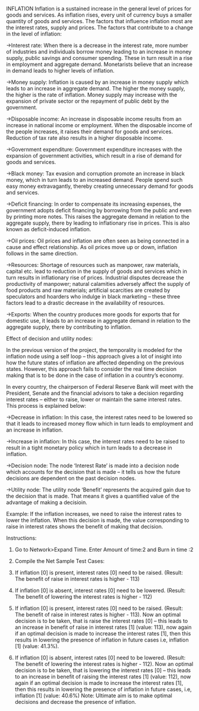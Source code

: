 INFLATION
Inflation is a sustained increase in the general level of prices for goods and services. As inflation rises, every unit of currency buys a smaller quantity of goods and services.
The factors that influence inflation most are the interest rates, supply and prices.
The factors that contribute to a change in the level of inflation:

->Interest rate: When there is a decrease in the interest rate, more number of industries and individuals borrow money leading to an increase in money supply, public savings and consumer spending. These in turn result in a rise in employment and aggregate demand. Monetarists believe that an increase in demand leads to higher levels of inflation.

->Money supply: Inflation is caused by an increase in money supply which leads to an increase in aggregate demand. The higher the money supply, the higher is the rate of inflation. Money supply may increase with the expansion of private sector or the repayment of public debt by the government.

->Disposable income: An increase in disposable income results from an increase in national income or employment. When the disposable income of the people increases, it raises their demand for goods and services. Reduction of tax rate also results in a higher disposable income.

->Government expenditure: Government expenditure increases with the expansion of government activities, which result in a rise of demand for goods and services.

->Black money: Tax evasion and corruption promote an increase in black money, which in turn leads to an increased demand. People spend such easy money extravagantly, thereby creating unnecessary demand for goods and services.

->Deficit financing: In order to compensate its increasing expenses, the government adopts deficit financing by borrowing from the public and even by printing more notes. This raises the aggregate demand in relation to the aggregate supply, there by leading to inflationary rise in prices. This is also known as deficit-induced inflation.

->Oil prices: Oil prices and inflation are often seen as being connected in a cause and effect relationship. As oil prices move up or down, inflation follows in the same direction.

->Resources: Shortage of resources such as manpower, raw materials, capital etc. lead to reduction in the supply of goods and services which in turn results in inflationary rise of prices. Industrial disputes decrease the productivity of manpower; natural calamities adversely affect the supply of food products and raw materials; artificial scarcities are created by speculators and hoarders who indulge in black marketing – these three factors lead to a drastic decrease in the availability of resources.

->Exports: When the country produces more goods for exports that for domestic use, it leads to an increase in aggregate demand in relation to the aggregate supply, there by contributing to inflation.

Effect of decision and utility nodes:

In the previous version of the project, the temporality is modeled for the inflation node using a self loop – this approach gives a lot of insight into how the future states of inflation are affected depending on the previous states. However, this approach fails to consider the real time decision making that is to be done in the case of inflation in a country’s economy.

In every country, the chairperson of Federal Reserve Bank will meet with the President, Senate and the financial advisors to take a decision regarding interest rates – either to raise, lower or maintain the same interest rates. This process is explained below:

->Decrease in inflation: In this case, the interest rates need to be lowered so that it leads to increased money flow which in turn leads to employment and an increase in inflation.

->Increase in inflation: In this case, the interest rates need to be raised to result in a tight monetary policy which in turn leads to a decrease in inflation.

->Decision node: The node ‘Interest Rate’ is made into a decision node which accounts for the decision that is made – it tells us how the future decisions are dependent on the past decision nodes.

->Utility node: The utility node ‘Benefit’ represents the acquired gain due to the decision that is made. That means it gives a quantified value of the advantage of making a decisioin.

Example: If the inflation increases, we need to raise the interest rates to lower the inflation. When this decision is made, the value corresponding to raise in interest rates shows the benefit of making that decision.

Instructions:
1. Go to Network>Expand Time. Enter Amount of time:2 and Burn in time :2

2. Compile the Net
Sample Test Cases:
1. If inflation [0] is present, interest rates [0] need to be raised. (Result: The benefit of raise in interest rates is higher - 113)

2. If inflation [0] is absent, interest rates [0] need to be lowered. (Result: The benefit of lowering the interest rates is higher - 112)

3. If inflation [0] is present, interest rates [0] need to be raised. (Result: The benefit of raise in interest rates is higher - 113). Now an optimal decision is to be taken, that is raise the interest rates [0] – this leads to an increase in benefit of raise in interest rates [1] (value: 113), now again if an optimal decision is made to increase the interest rates [1], then this results in lowering the presence of inflation in future cases i.e, inflation [1] (value: 41.3%).

4. If inflation [0] is absent, interest rates [0] need to be lowered. (Result: The benefit of lowering the interest rates is higher - 112). Now an optimal decision is to be taken, that is lowering the interest rates [0] – this leads to an increase in benefit of raising the interest rates [1] (value: 112), now again if an optimal decision is made to increase the interest rates [1], then this results in lowering the presence of inflation in future cases, i.e, inflation [1] (value: 40.6%)
Note: Ultimate aim is to make optimal decisions and decrease the presence of inflation.
